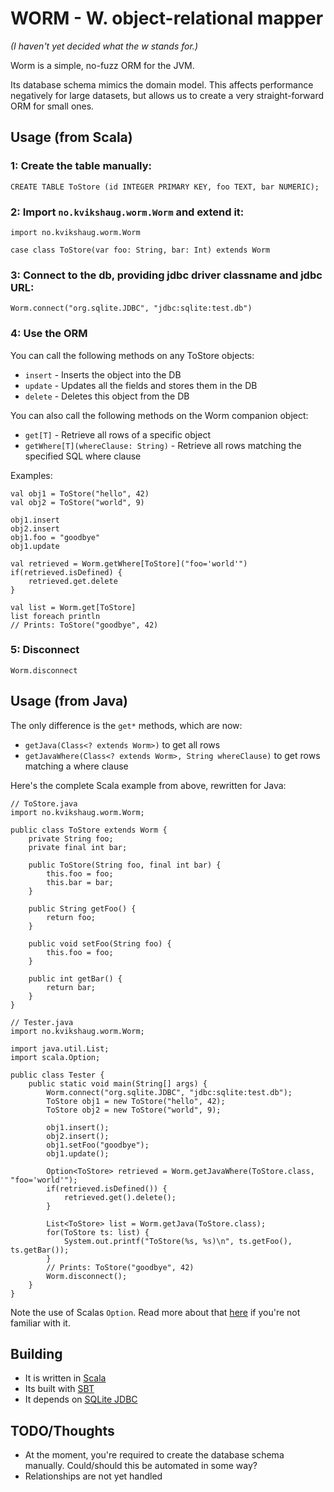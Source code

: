 # WORM - W. object-relational mapper

*(I haven't yet decided what the w stands for.)*

Worm is a simple, no-fuzz ORM for the JVM.

Its database schema mimics the domain model. This affects performance negatively for large datasets, but allows us to create a very straight-forward ORM for small ones.

## Usage (from Scala)

### 1: Create the table manually:

    CREATE TABLE ToStore (id INTEGER PRIMARY KEY, foo TEXT, bar NUMERIC);

### 2: Import `no.kvikshaug.worm.Worm` and extend it:

    import no.kvikshaug.worm.Worm
    
    case class ToStore(var foo: String, bar: Int) extends Worm

### 3: Connect to the db, providing jdbc driver classname and jdbc URL:

    Worm.connect("org.sqlite.JDBC", "jdbc:sqlite:test.db")

### 4: Use the ORM

You can call the following methods on any ToStore objects:

- `insert` - Inserts the object into the DB
- `update` - Updates all the fields and stores them in the DB
- `delete` - Deletes this object from the DB

You can also call the following methods on the Worm companion object:

- `get[T]` - Retrieve all rows of a specific object
- `getWhere[T](whereClause: String)` - Retrieve all rows matching the specified SQL where clause

Examples:
    
    val obj1 = ToStore("hello", 42)
    val obj2 = ToStore("world", 9)

    obj1.insert
    obj2.insert
    obj1.foo = "goodbye"
    obj1.update

    val retrieved = Worm.getWhere[ToStore]("foo='world'")
    if(retrieved.isDefined) {
        retrieved.get.delete
    }

    val list = Worm.get[ToStore]
    list foreach println
    // Prints: ToStore("goodbye", 42)

### 5: Disconnect

    Worm.disconnect

## Usage (from Java)

The only difference is the `get*` methods, which are now:

- `getJava(Class<? extends Worm>)` to get all rows
- `getJavaWhere(Class<? extends Worm>, String whereClause)` to get rows matching a where clause

Here's the complete Scala example from above, rewritten for Java:

    // ToStore.java
    import no.kvikshaug.worm.Worm;
    
    public class ToStore extends Worm {
        private String foo;
        private final int bar;
    
        public ToStore(String foo, final int bar) {
            this.foo = foo;
            this.bar = bar;
        }
    
        public String getFoo() {
            return foo;
        }
    
        public void setFoo(String foo) {
            this.foo = foo;
        }
    
        public int getBar() {
            return bar;
        }
    }
    
    // Tester.java
    import no.kvikshaug.worm.Worm;
    
    import java.util.List;
    import scala.Option;
    
    public class Tester {
        public static void main(String[] args) {
            Worm.connect("org.sqlite.JDBC", "jdbc:sqlite:test.db");
            ToStore obj1 = new ToStore("hello", 42);
            ToStore obj2 = new ToStore("world", 9);
    
            obj1.insert();
            obj2.insert();
            obj1.setFoo("goodbye");
            obj1.update();
    
            Option<ToStore> retrieved = Worm.getJavaWhere(ToStore.class, "foo='world'");
            if(retrieved.isDefined()) {
                retrieved.get().delete();
            }
    
            List<ToStore> list = Worm.getJava(ToStore.class);
            for(ToStore ts: list) {
                System.out.printf("ToStore(%s, %s)\n", ts.getFoo(), ts.getBar());
            }
            // Prints: ToStore("goodbye", 42)
            Worm.disconnect();
        }
    }

Note the use of Scalas `Option`. Read more about that [here](http://www.codecommit.com/blog/scala/the-option-pattern) if you're not familiar with it.

## Building

- It is written in [Scala](http://www.scala-lang.org/)
- Its built with [SBT](https://github.com/harrah/xsbt)
- It depends on [SQLite JDBC](http://www.xerial.org/trac/Xerial/wiki/SQLiteJDBC)

## TODO/Thoughts

- At the moment, you're required to create the database schema manually. Could/should this be automated in some way?
- Relationships are not yet handled
